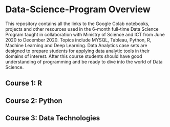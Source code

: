 # Data-Science-Program Overview 

This repository contains all the links to the Google Colab notebooks, projects and other resources used in the 6-month full-time Data Science 
Program taught in collaboration with Ministry of Science and ICT from June 2020 to December 2020.
Topics include MYSQL, Tableau, Python, R, Machine Learning and Deep Learning. Data Analytics case sets are designed 
to prepare students for applying data analytic tools in their domains of interest. After this course students should have good understanding 
of programming and be ready to dive into the world of Data Science. 

## Course 1: R 

## Course 2: Python 

## Course 3: Data Technologies 
